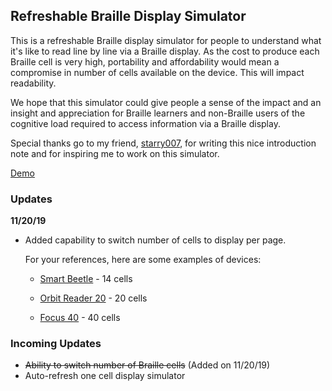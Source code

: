 ## Refreshable Braille Display Simulator

This is a refreshable Braille display simulator for people to understand what it's like to read line by line via a Braille display.  As the cost to produce each Braille cell is very high, portability and affordability would mean a compromise in number of cells available on the device. This will impact readability.

We hope that this simulator could give people a sense of the impact and an insight and appreciation for Braille learners and non-Braille users of the cognitive load required to access information via a Braille display.

Special thanks go to my friend, [starry007](fb.me/starry007), for writing this nice introduction note and for inspiring me to work on this simulator.

[Demo](https://swidjaja.github.io/Refreshable-Braille-Display-Simulator)

### Updates
**11/20/19**
- Added capability to switch number of cells to display per page.

  For your references, here are some examples of devices:
    - [Smart Beetle](https://www.hims-inc.com/product/smart-beetle/) - 14 cells
    
    - [Orbit Reader 20](https://www.aph.org/product/orbit-reader-20/) - 20 cells
    
    - [Focus 40](https://www.freedomscientific.com/products/blindness/focus40brailledisplay/) - 40 cells

### Incoming Updates
- ~~Ability to switch number of Braille cells~~ (Added on 11/20/19)
- Auto-refresh one cell display simulator